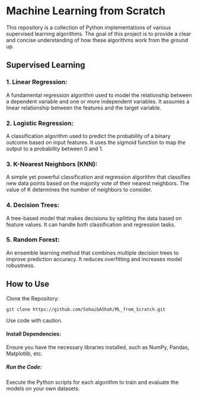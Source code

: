 # Machine Learning from Scratch

This repository is a collection of Python implementations of various supervised learning algorithms. The goal of this project is to provide a clear and concise understanding of how these algorithms work from the ground up.

## Supervised Learning
### 1. Linear Regression:

A fundamental regression algorithm used to model the relationship between a dependent variable and one or more independent variables.
It assumes a linear relationship between the features and the target variable.   

### 2. Logistic Regression:

A classification algorithm used to predict the probability of a binary outcome based on input features.
It uses the sigmoid function to map the output to a probability between 0 and 1.

### 3. K-Nearest Neighbors (KNN):

A simple yet powerful classification and regression algorithm that classifies new data points based on the majority vote of their nearest neighbors.
The value of K determines the number of neighbors to consider.

### 4. Decision Trees:

A tree-based model that makes decisions by splitting the data based on feature values.
It can handle both classification and regression tasks.

### 5. Random Forest:

An ensemble learning method that combines multiple decision trees to improve prediction accuracy.
It reduces overfitting and increases model robustness.

## How to Use
Clone the Repository:
```
git clone https://github.com/SohaibAShah/ML_from_Scratch.git
```
Use code with caution.

#### Install Dependencies: 
Ensure you have the necessary libraries installed, such as NumPy, Pandas, Matplotlib, etc.
##### Run the Code: 
Execute the Python scripts for each algorithm to train and evaluate the models on your own datasets.